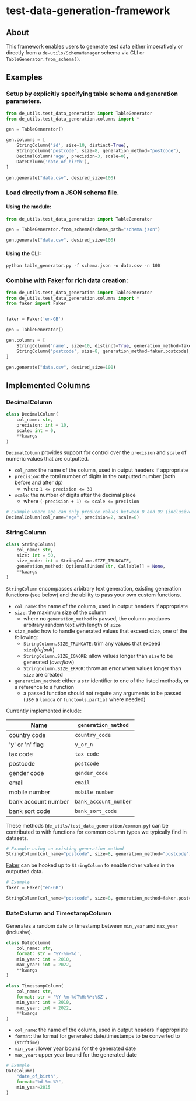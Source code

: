 # test-data-generation-framework

## About

This framework enables users to generate test data either imperatively or directly from a `de-utils/SchemaManager` schema via CLI or `TableGenerator.from_schema()`.

## Examples

### Setup by explicitly specifying table schema and generation parameters.

```python
from de_utils.test_data_generation import TableGenerator
from de_utils.test_data_generation.columns import *

gen = TableGenerator()

gen.columns = [
    StringColumn('id', size=10, distinct=True),
    StringColumn('postcode', size=8, generation_method="postcode"),
    DecimalColumn('age', precision=3, scale=0),
    DateColumn('date_of_birth'),
]

gen.generate("data.csv", desired_size=100)
```


### Load directly from a JSON schema file.

#### Using the module:

```python
from de_utils.test_data_generation import TableGenerator

gen = TableGenerator.from_schema(schema_path="schema.json")

gen.generate("data.csv", desired_size=100)
```

#### Using the CLI:

```shell
python table_generator.py -f schema.json -o data.csv -n 100
```

### Combine with [Faker](https://github.com/joke2k/faker) for rich data creation:

```python
from de_utils.test_data_generation import TableGenerator
from de_utils.test_data_generation.columns import *
from faker import Faker


faker = Faker('en-GB')

gen = TableGenerator()

gen.columns = [
    StringColumn('name', size=10, distinct=True, generation_method=faker.name),
    StringColumn('postcode', size=8, generation_method=faker.postcode),
]

gen.generate("data.csv", desired_size=100)
```

## Implemented Columns

### DecimalColumn

```python
class DecimalColumn(
    col_name: str,
    precision: int = 10,
    scale: int = 0,
    **kwargs
)
```
`DecimalColumn` provides support for control over the `precision` and `scale` of numeric values that are outputted.

- `col_name`: the name of the column, used in output headers if appropriate
- `precision`: the total number of digits in the outputted number (both before and after dp)
  - where `1 <= precision <= 38`
- `scale`: the number of digits after the decimal place
  - where `(-precision + 1) <= scale <= precision`

```python
# Example where age can only produce values between 0 and 99 (inclusive)
DecimalColumn(col_name="age", precision=2, scale=0)
```

### StringColumn

```python
class StringColumn(
    col_name: str,
    size: int = 50,
    size_mode: int = StringColumn.SIZE_TRUNCATE,
    generation_method: Optional[Union[str, Callable]] = None,
    **kwargs
)
```
`StringColumn` encompasses arbitrary text generation, existing generation functions (see below) and the ability to pass your own custom functions.

- `col_name`: the name of the column, used in output headers if appropriate
- `size`: the maximum size of the column
  - where no `generation_method` is passed, the column produces arbitrary random text with length of `size`
- `size_mode`: how to handle generated values that exceed `size`, one of the following:
  - `StringColumn.SIZE_TRUNCATE`: trim any values that exceed `size`(*default*)
  - `StringColumn.SIZE_IGNORE`: allow values longer than `size` to be generated (*overflow*)
  - `StringColumn.SIZE_ERROR`: throw an error when values longer than `size` are created
- `generation_method`: either a `str` identifier to one of the listed methods, or a reference to a function
  - a passed function should not require any arguments to be passed (use a `lambda` or `functools.partial` where needed)

Currently implemented include:

| Name | `generation_method` |
| - | - |
| country code | `country_code` |
| 'y' or 'n' flag | `y_or_n` |
| tax code | `tax_code` |
| postcode | `postcode` |
| gender code | `gender_code` |
| email | `email` |
| mobile number | `mobile_number` |
| bank account number | `bank_account_number` |
| bank sort code | `bank_sort_code` |

These methods (`de_utils/test_data_generation/common.py`) can be contributed to with functions for common column types we typically find in datasets.

```python
# Example using an existing generation method
StringColumn(col_name="postcode", size=8, generation_method="postcode")
```

[Faker](https://github.com/joke2k/faker) can be hooked up to `StringColumn` to enable richer values in the outputted data.

```python
# Example
faker = Faker("en-GB")

StringColumn(col_name="postcode", size=8, generation_method=faker.postcode)
```

### DateColumn and TimestampColumn

Generates a random date or timestamp between `min_year` and `max_year` (inclusive).

```python
class DateColumn(
    col_name: str,
    format: str = '%Y-%m-%d',
    min_year: int = 2010,
    max_year: int = 2022,
    **kwargs
)

class TimestampColumn(
    col_name: str,
    format: str = '%Y-%m-%dT%H:%M:%SZ',
    min_year: int = 2010,
    max_year: int = 2022,
    **kwargs
)
```

- `col_name`: the name of the column, used in output headers if appropriate
- `format`: the format for generated date/timestamps to be converted to (`strftime`)
- `min_year`: lower year bound for the generated date
- `max_year`: upper year bound for the generated date


```python
# Example
DateColumn(
    "date_of_birth",
    format="%d-%m-%Y",
    min_year=2015
)
```
